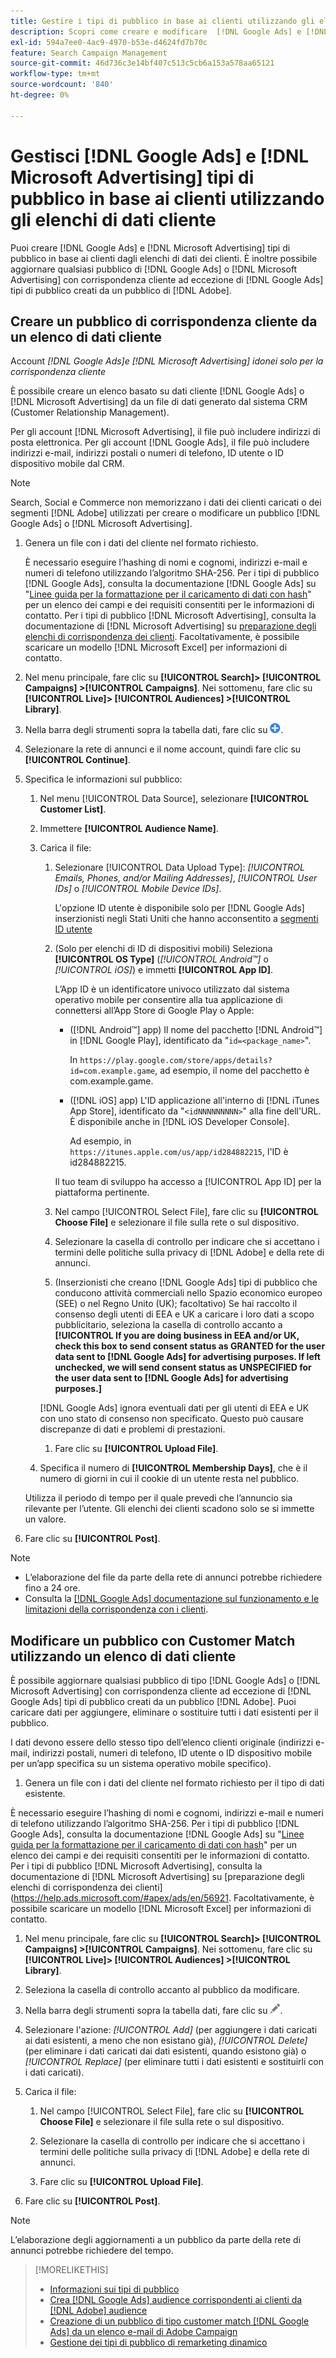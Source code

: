 ```yaml
---
title: Gestire i tipi di pubblico in base ai clienti utilizzando gli elenchi di dati dei clienti
description: Scopri come creare e modificare  [!DNL Google Ads] e [!DNL Microsoft Advertising] i tipi di pubblico in base ai clienti dagli elenchi di dati dei clienti.
exl-id: 594a7ee0-4ac9-4970-b53e-d4624fd7b70c
feature: Search Campaign Management
source-git-commit: 46d736c3e14bf407c513c5cb6a153a578aa65121
workflow-type: tm+mt
source-wordcount: '840'
ht-degree: 0%

---
```


# Gestisci [!DNL Google Ads] e [!DNL Microsoft Advertising] tipi di pubblico in base ai clienti utilizzando gli elenchi di dati cliente

Puoi creare [!DNL Google Ads] e [!DNL Microsoft Advertising] tipi di pubblico in base ai clienti dagli elenchi di dati dei clienti. È inoltre possibile aggiornare qualsiasi pubblico di [!DNL Google Ads] o [!DNL Microsoft Advertising] con corrispondenza cliente ad eccezione di [!DNL Google Ads] tipi di pubblico creati da un pubblico di [!DNL Adobe].

## Creare un pubblico di corrispondenza cliente da un elenco di dati cliente

Account *[!DNL Google Ads]e [!DNL Microsoft Advertising] idonei solo per la corrispondenza cliente*

È possibile creare un elenco basato su dati cliente [!DNL Google Ads] o [!DNL Microsoft Advertising] da un file di dati generato dal sistema CRM (Customer Relationship Management).

Per gli account [!DNL Microsoft Advertising], il file può includere indirizzi di posta elettronica. Per gli account [!DNL Google Ads], il file può includere indirizzi e-mail, indirizzi postali o numeri di telefono, ID utente o ID dispositivo mobile dal CRM.

>[!NOTE]
>
>Search, Social e Commerce non memorizzano i dati dei clienti caricati o dei segmenti [!DNL Adobe] utilizzati per creare o modificare un pubblico [!DNL Google Ads] o [!DNL Microsoft Advertising].

1. Genera un file con i dati del cliente nel formato richiesto.

   È necessario eseguire l’hashing di nomi e cognomi, indirizzi e-mail e numeri di telefono utilizzando l’algoritmo SHA-256. <!-- Our UI says all, but GGL docs say don't hash user IDs and device IDs. --> Per i tipi di pubblico [!DNL Google Ads], consulta la documentazione [!DNL Google Ads] su &quot;[Linee guida per la formattazione per il caricamento di dati con hash](https://support.google.com/google-ads/answer/7476159)&quot; per un elenco dei campi e dei requisiti consentiti per le informazioni di contatto. Per i tipi di pubblico [!DNL Microsoft Advertising], consulta la documentazione di [!DNL Microsoft Advertising] su [preparazione degli elenchi di corrispondenza dei clienti](https://help.ads.microsoft.com/#apex/ads/en/56921). Facoltativamente, è possibile scaricare un modello [!DNL Microsoft Excel] per informazioni di contatto.

1. Nel menu principale, fare clic su **[!UICONTROL Search]> [!UICONTROL Campaigns] >[!UICONTROL Campaigns]**. Nei sottomenu, fare clic su **[!UICONTROL Live]> [!UICONTROL Audiences] >[!UICONTROL Library]**.

1. Nella barra degli strumenti sopra la tabella dati, fare clic su ![Crea](/help/search-social-commerce/assets/add.png "Crea").

1. Selezionare la rete di annunci e il nome account, quindi fare clic su **[!UICONTROL Continue]**.

1. Specifica le informazioni sul pubblico:

   1. Nel menu [!UICONTROL Data Source], selezionare **[!UICONTROL Customer List]**.

   1. Immettere **[!UICONTROL Audience Name]**.

   1. Carica il file:

      1. Selezionare [!UICONTROL Data Upload Type]: *[!UICONTROL Emails, Phones, and/or Mailing Addresses]*, *[!UICONTROL User IDs]* o *[!UICONTROL Mobile Device IDs]*.

         L&#39;opzione ID utente è disponibile solo per [!DNL Google Ads] inserzionisti negli Stati Uniti che hanno acconsentito a [segmenti ID utente](https://support.google.com/google-ads/answer/9199250)

      1. (Solo per elenchi di ID di dispositivi mobili) Seleziona **[!UICONTROL OS Type]** (*[!UICONTROL Android™]* o *[!UICONTROL iOS]*) e immetti **[!UICONTROL App ID]**.

         L’App ID è un identificatore univoco utilizzato dal sistema operativo mobile per consentire alla tua applicazione di connettersi all’App Store di Google Play o Apple:

         * ([!DNL Android™] app) Il nome del pacchetto [!DNL Android™] in [!DNL Google Play], identificato da &quot;`id=<package_name>`&quot;.

           In `https://play.google.com/store/apps/details?id=com.example.game`, ad esempio, il nome del pacchetto è com.example.game.

         * ([!DNL iOS] app) L&#39;ID applicazione all&#39;interno di [!DNL iTunes App Store], identificato da &quot;`<idNNNNNNNNN>`&quot; alla fine dell&#39;URL. È disponibile anche in [!DNL iOS Developer Console].

           Ad esempio, in `https://itunes.apple.com/us/app/id284882215`, l&#39;ID è id284882215.

         Il tuo team di sviluppo ha accesso a [!UICONTROL App ID] per la piattaforma pertinente.

      1. Nel campo [!UICONTROL Select File], fare clic su **[!UICONTROL Choose File]** e selezionare il file sulla rete o sul dispositivo.

      1. Selezionare la casella di controllo per indicare che si accettano i termini delle politiche sulla privacy di [!DNL Adobe] e della rete di annunci.

      1. (Inserzionisti che creano [!DNL Google Ads] tipi di pubblico che conducono attività commerciali nello Spazio economico europeo (SEE) o nel Regno Unito (UK); facoltativo) Se hai raccolto il consenso degli utenti di EEA e UK a caricare i loro dati a scopo pubblicitario, seleziona la casella di controllo accanto a **[!UICONTROL If you are doing business in EEA and/or UK, check this box to send consent status as GRANTED for the user data sent to [!DNL Google Ads] for advertising purposes. If left unchecked, we will send consent status as UNSPECIFIED for the user data sent to [!DNL Google Ads] for advertising purposes.]**

      [!DNL Google Ads] ignora eventuali dati per gli utenti di EEA e UK con uno stato di consenso non specificato. Questo può causare discrepanze di dati e problemi di prestazioni.

      1. Fare clic su **[!UICONTROL Upload File]**.

   1. Specifica il numero di **[!UICONTROL Membership Days]**, che è il numero di giorni in cui il cookie di un utente resta nel pubblico.

   Utilizza il periodo di tempo per il quale prevedi che l’annuncio sia rilevante per l’utente. Gli elenchi dei clienti scadono solo se si immette un valore.

1. Fare clic su **[!UICONTROL Post]**.

>[!NOTE]
>
>* L’elaborazione del file da parte della rete di annunci potrebbe richiedere fino a 24 ore.
>* Consulta la [[!DNL Google Ads] documentazione sul funzionamento e le limitazioni della corrispondenza con i clienti](https://support.google.com/displayvideo/answer/9539301).

## Modificare un pubblico con Customer Match utilizzando un elenco di dati cliente

È possibile aggiornare qualsiasi pubblico di tipo [!DNL Google Ads] o [!DNL Microsoft Advertising] con corrispondenza cliente ad eccezione di [!DNL Google Ads] tipi di pubblico creati da un pubblico [!DNL Adobe]. Puoi caricare dati per aggiungere, eliminare o sostituire tutti i dati esistenti per il pubblico.

I dati devono essere dello stesso tipo dell’elenco clienti originale (indirizzi e-mail, indirizzi postali, numeri di telefono, ID utente o ID dispositivo mobile per un’app specifica su un sistema operativo mobile specifico).

1. Genera un file con i dati del cliente nel formato richiesto per il tipo di dati esistente.

È necessario eseguire l’hashing di nomi e cognomi, indirizzi e-mail e numeri di telefono utilizzando l’algoritmo SHA-256. <!-- Our UI says all, but GGL docs say don't hash user IDs and device IDs. --> Per i tipi di pubblico [!DNL Google Ads], consulta la documentazione [!DNL Google Ads] su &quot;[Linee guida per la formattazione per il caricamento di dati con hash](https://support.google.com/google-ads/answer/7476159)&quot; per un elenco dei campi e dei requisiti consentiti per le informazioni di contatto. Per i tipi di pubblico [!DNL Microsoft Advertising], consulta la documentazione di [!DNL Microsoft Advertising] su [preparazione degli elenchi di corrispondenza dei clienti] (https://help.ads.microsoft.com/#apex/ads/en/56921. Facoltativamente, è possibile scaricare un modello [!DNL Microsoft Excel] per informazioni di contatto.

1. Nel menu principale, fare clic su **[!UICONTROL Search]> [!UICONTROL Campaigns] >[!UICONTROL Campaigns]**. Nei sottomenu, fare clic su **[!UICONTROL Live]> [!UICONTROL Audiences] >[!UICONTROL Library]**.

1. Seleziona la casella di controllo accanto al pubblico da modificare.

1. Nella barra degli strumenti sopra la tabella dati, fare clic su ![Modifica](/help/search-social-commerce/assets/edit.png).

1. Selezionare l&#39;azione: *[!UICONTROL Add]* (per aggiungere i dati caricati ai dati esistenti, a meno che non esistano già), *[!UICONTROL Delete]* (per eliminare i dati caricati dai dati esistenti, quando esistono già) o *[!UICONTROL Replace]* (per eliminare tutti i dati esistenti e sostituirli con i dati caricati).

1. Carica il file:

   1. Nel campo [!UICONTROL Select File], fare clic su **[!UICONTROL Choose File]** e selezionare il file sulla rete o sul dispositivo.

   1. Selezionare la casella di controllo per indicare che si accettano i termini delle politiche sulla privacy di [!DNL Adobe] e della rete di annunci.

   1. Fare clic su **[!UICONTROL Upload File]**.

1. Fare clic su **[!UICONTROL Post]**.

>[!NOTE]
>
>L’elaborazione degli aggiornamenti a un pubblico da parte della rete di annunci potrebbe richiedere del tempo.

>[!MORELIKETHIS]
>
>* [Informazioni sui tipi di pubblico](audience-about.md)
>* [Crea [!DNL Google Ads] audience corrispondenti ai clienti da [!DNL Adobe] audience](google-audience-from-adobe-audience.md)
>* [Creazione di un pubblico di tipo customer match [!DNL Google Ads] da un elenco e-mail di Adobe Campaign](google-audience-from-campaign-email-list.md)
>* [Gestione dei tipi di pubblico di remarketing dinamico](audience-dynamic-remarketing-manage.md)
